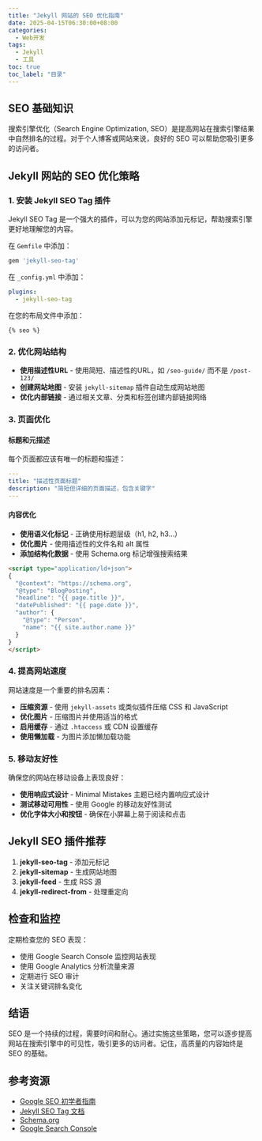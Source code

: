 ```yaml
---
title: "Jekyll 网站的 SEO 优化指南"
date: 2025-04-15T06:30:00+08:00
categories:
  - Web开发
tags:
  - Jekyll
  - 工具
toc: true
toc_label: "目录"
---
```


## SEO 基础知识

搜索引擎优化（Search Engine Optimization, SEO）是提高网站在搜索引擎结果中自然排名的过程。对于个人博客或网站来说，良好的 SEO 可以帮助您吸引更多的访问者。

## Jekyll 网站的 SEO 优化策略

### 1. 安装 Jekyll SEO Tag 插件

Jekyll SEO Tag 是一个强大的插件，可以为您的网站添加元标记，帮助搜索引擎更好地理解您的内容。

在 `Gemfile` 中添加：

```ruby
gem 'jekyll-seo-tag'
```

在 `_config.yml` 中添加：

```yaml
plugins:
  - jekyll-seo-tag
```

在您的布局文件中添加：

```liquid
{% seo %}
```

### 2. 优化网站结构

- **使用描述性URL** - 使用简短、描述性的URL，如 `/seo-guide/` 而不是 `/post-123/`
- **创建网站地图** - 安装 `jekyll-sitemap` 插件自动生成网站地图
- **优化内部链接** - 通过相关文章、分类和标签创建内部链接网络

### 3. 页面优化

#### 标题和元描述

每个页面都应该有唯一的标题和描述：

```yaml
---
title: "描述性页面标题"
description: "简短但详细的页面描述，包含关键字"
---
```

#### 内容优化

- **使用语义化标记** - 正确使用标题层级（h1, h2, h3...）
- **优化图片** - 使用描述性的文件名和 alt 属性
- **添加结构化数据** - 使用 Schema.org 标记增强搜索结果

```html
<script type="application/ld+json">
{
  "@context": "https://schema.org",
  "@type": "BlogPosting",
  "headline": "{{ page.title }}",
  "datePublished": "{{ page.date }}",
  "author": {
    "@type": "Person",
    "name": "{{ site.author.name }}"
  }
}
</script>
```

### 4. 提高网站速度

网站速度是一个重要的排名因素：

- **压缩资源** - 使用 `jekyll-assets` 或类似插件压缩 CSS 和 JavaScript
- **优化图片** - 压缩图片并使用适当的格式
- **启用缓存** - 通过 `.htaccess` 或 CDN 设置缓存
- **使用懒加载** - 为图片添加懒加载功能

### 5. 移动友好性

确保您的网站在移动设备上表现良好：

- **使用响应式设计** - Minimal Mistakes 主题已经内置响应式设计
- **测试移动可用性** - 使用 Google 的移动友好性测试
- **优化字体大小和按钮** - 确保在小屏幕上易于阅读和点击

## Jekyll SEO 插件推荐

1. **jekyll-seo-tag** - 添加元标记
2. **jekyll-sitemap** - 生成网站地图
3. **jekyll-feed** - 生成 RSS 源
4. **jekyll-redirect-from** - 处理重定向

## 检查和监控

定期检查您的 SEO 表现：

- 使用 Google Search Console 监控网站表现
- 使用 Google Analytics 分析流量来源
- 定期进行 SEO 审计
- 关注关键词排名变化

## 结语

SEO 是一个持续的过程，需要时间和耐心。通过实施这些策略，您可以逐步提高网站在搜索引擎中的可见性，吸引更多的访问者。记住，高质量的内容始终是 SEO 的基础。

## 参考资源

- [Google SEO 初学者指南](https://developers.google.com/search/docs/beginner/seo-starter-guide)
- [Jekyll SEO Tag 文档](https://github.com/jekyll/jekyll-seo-tag)
- [Schema.org](https://schema.org)
- [Google Search Console](https://search.google.com/search-console) 